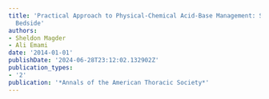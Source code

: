 ```yaml
---
title: 'Practical Approach to Physical-Chemical Acid-Base Management: Stewart at the
  Bedside'
authors:
- Sheldon Magder
- Ali Emami
date: '2014-01-01'
publishDate: '2024-06-28T23:12:02.132902Z'
publication_types:
- '2'
publication: '*Annals of the American Thoracic Society*'
---
```

